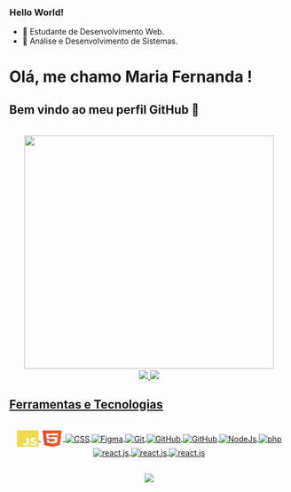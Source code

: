 ### Hello World!


- 🔭 Estudante de Desenvolvimento Web.
- 🌱 Análise e Desenvolvimento de Sistemas.

# Olá, me chamo Maria Fernanda !
## Bem vindo ao meu perfil GitHub 👋 
<div align="center" style="display: inline_block"><br>
<img height="420" width="450"  src ="https://user-images.githubusercontent.com/90789503/194968410-b4e03c62-1e9a-4eae-b82e-fcd61bfa3382.png"/>

</div>

<div align="center">
  <a href="https://github.com/MaferRs">
  <img height="160em" src="https://github-readme-stats.vercel.app/api?username=MaferRs&show_icons=true&theme=dracula&include_all_commits=true&count_private=true"/>
  <img height="160em" src="https://github-readme-stats.vercel.app/api/top-langs/?username=MaferRs&layout=compact&langs_count=7&theme=dracula"/>
</div>


## Ferramentas e Tecnologias
<div align="center" style="display: inline_block"><br>
<img align="center" alt="Js" height="30" width="40" src="https://raw.githubusercontent.com/devicons/devicon/master/icons/javascript/javascript-plain.svg">
<img align="center" alt="HTML" height="30" width="40" src="https://raw.githubusercontent.com/devicons/devicon/master/icons/html5/html5-original.svg">
<img align="center"  alt="CSS" height="30" width="40" src="https://cdn.jsdelivr.net/gh/devicons/devicon/icons/css3/css3-original.svg" />
<img align="center"  alt="Figma" height="30" width="40" src="https://cdn.jsdelivr.net/gh/devicons/devicon/icons/figma/figma-original.svg" />
<img align="center"  alt="Git" height="30" width="40" src="https://cdn.jsdelivr.net/gh/devicons/devicon/icons/git/git-original.svg" />  
<img align="center"  alt="GitHub" height="30" width="40"src="https://cdn.jsdelivr.net/gh/devicons/devicon/icons/github/github-original.svg" />
<img  align="center"  alt="GitHub" height="30" width="40"src="https://cdn.jsdelivr.net/gh/devicons/devicon/icons/mysql/mysql-original.svg" />
<img  align="center"  alt="NodeJs" height="30" width="40" src="https://cdn.jsdelivr.net/gh/devicons/devicon/icons/nodejs/nodejs-original.svg" />
<img align="center"  alt="php" height="30" width="40" src="https://cdn.jsdelivr.net/gh/devicons/devicon/icons/php/php-plain.svg" />
<img align="center"  alt="react.js" height="30" width="40" src="https://cdn.jsdelivr.net/gh/devicons/devicon/icons/react/react-original.svg" />
<img  align="center"  alt="react.js" height="30" width="40" src="https://cdn.jsdelivr.net/gh/devicons/devicon/icons/slack/slack-original.svg" />
<img align="center"  alt="react.js" height="30" width="40" src="https://cdn.jsdelivr.net/gh/devicons/devicon/icons/trello/trello-plain.svg" />
          
               
</div>

  ##
 
<div align="center"> 
  <a href="https://www.linkedin.com/in/mafers" target="_blank"><img src="https://img.shields.io/badge/-LinkedIn-%230077B5?style=for-the-badge&logo=linkedin&logoColor=white" target="_blank"></a> 

 
</div>

